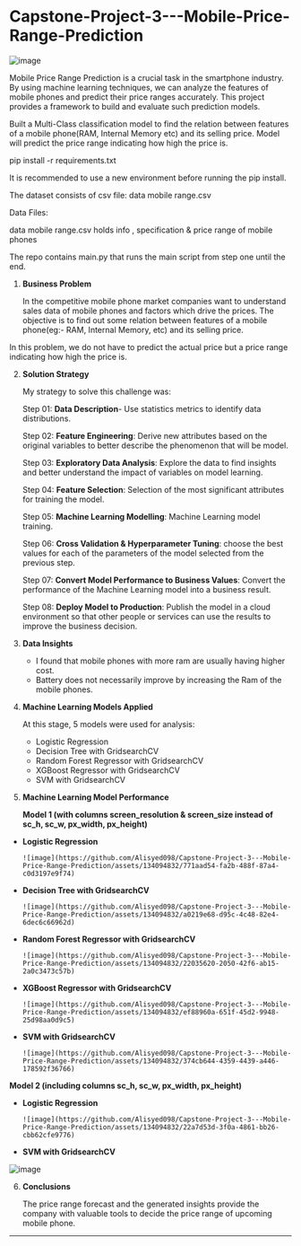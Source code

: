 # Capstone-Project-3---Mobile-Price-Range-Prediction


![image](https://github.com/Alisyed098/Capstone-Project-3---Mobile-Price-Range-Prediction/assets/134094832/19a78b11-e179-4591-970b-ca60db5a1311)

Mobile Price Range Prediction is a crucial task in the smartphone industry. By using machine learning techniques, we can analyze the features of mobile phones and predict their price ranges accurately. This project provides a framework to build and evaluate such prediction models.

Built a Multi-Class classification model to find the relation between features of a mobile phone(RAM, Internal Memory etc) and its selling price. Model will predict the price range indicating how high the price is.

pip install -r requirements.txt

It is recommended to use a new environment before running the pip install.

The dataset consists of csv file: data mobile range.csv

Data Files:

data mobile range.csv holds info , specification & price range of mobile phones

The repo contains main.py that runs the main script from step one until the end.

1. **Business Problem**

      In the competitive mobile phone market companies want to understand sales data of mobile phones and factors which drive the prices. The objective is to find out some relation between features of a mobile phone(eg:- RAM, Internal Memory, etc) and its selling price.

In this problem, we do not have to predict the actual price but a price range indicating how high the price is.

2. **Solution Strategy**

      My strategy to solve this challenge was:
      
      Step 01: **Data Description**- Use statistics metrics to identify data distributions.
      
      Step 02: **Feature Engineering**: Derive new attributes based on the original variables to better describe the phenomenon that will be model.
      
      Step 03: **Exploratory Data Analysis**: Explore the data to find insights and better understand the impact of variables on model learning.
      
      Step 04: **Feature Selection**: Selection of the most significant attributes for training the model.
      
      Step 05: **Machine Learning Modelling**: Machine Learning model training.
      
      Step 06: **Cross Validation & Hyperparameter Tuning**: choose the best values for each of the parameters of the model selected from the previous step.
      
      Step 07: **Convert Model Performance to Business Values**: Convert the performance of the Machine Learning model into a business result.
      
      Step 08: **Deploy Model to Production**: Publish the model in a cloud environment so that other people or services can use the results to improve the business decision.

3. **Data Insights**

      * I found that mobile phones with more ram are usually having higher cost.
      * Battery does not necessarily improve by increasing the Ram of the mobile phones.
      
      

4. **Machine Learning Models Applied**

      At this stage, 5 models were used for analysis: 
      * Logistic Regression 
      * Decision Tree with GridsearchCV 
      * Random Forest Regressor with GridsearchCV 
      * XGBoost Regressor with GridsearchCV
      * SVM with GridsearchCV

5. **Machine Learning Model Performance**

      **Model 1 (with columns screen_resolution & screen_size instead of sc_h, sc_w, px_width, px_height)**
* **Logistic Regression** 

      ![image](https://github.com/Alisyed098/Capstone-Project-3---Mobile-Price-Range-Prediction/assets/134094832/771aad54-fa2b-488f-87a4-c0d3197e9f74)

* **Decision Tree with GridsearchCV** 

      ![image](https://github.com/Alisyed098/Capstone-Project-3---Mobile-Price-Range-Prediction/assets/134094832/a0219e68-d95c-4c48-82e4-6dec6c66962d)

* **Random Forest Regressor with GridsearchCV** 

      ![image](https://github.com/Alisyed098/Capstone-Project-3---Mobile-Price-Range-Prediction/assets/134094832/22035620-2050-42f6-ab15-2a0c3473c57b)

* **XGBoost Regressor with GridsearchCV**

      ![image](https://github.com/Alisyed098/Capstone-Project-3---Mobile-Price-Range-Prediction/assets/134094832/ef88960a-651f-45d2-9948-25d98aa0d9c5)

* **SVM with GridsearchCV**

      ![image](https://github.com/Alisyed098/Capstone-Project-3---Mobile-Price-Range-Prediction/assets/134094832/374cb644-4359-4439-a446-178592f36766)

      


**Model 2 (including columns sc_h, sc_w, px_width, px_height)**

* **Logistic Regression**

      ![image](https://github.com/Alisyed098/Capstone-Project-3---Mobile-Price-Range-Prediction/assets/134094832/22a7d53d-3f0a-4861-bb26-cbb62cfe9776)

* **SVM with GridsearchCV**

![image](https://github.com/Alisyed098/Capstone-Project-3---Mobile-Price-Range-Prediction/assets/134094832/5c180f68-6b1c-422f-9f0d-da192566ac14)

6. **Conclusions**

      The price range forecast and the generated insights provide the company with valuable tools to decide the price range of upcoming mobile phone.





      



-----------------------------------------------------

